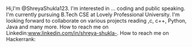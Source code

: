 Hi,I'm @ShreyaShukla123.
I'm interested in ... coding and public speaking.
I'm currently pursuing B.Tech CSE at Lovely Professional University.
I'm looking forward to collaborate on various projects reading ,c, c++, Python, Java and many more.
How to reach me on Linkedin:www.linkedin.com/in/shreya-shukla-.
How to reach me on Hackerrank:

